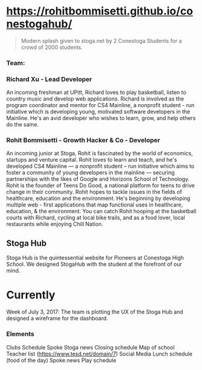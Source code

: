 # https://rohitbommisetti.github.io/conestogahub/
> Modern splash given to stoga.net by 2 Conestoga Students for a crowd of 2000 students.
### Team:
### Richard Xu - Lead Developer

An incoming freshman at UPitt, Richard loves to play basketball, listen to country music and develop web applications. 
Richard is involved as the program coordinator and mentor for CS4 Mainline, a nonprofit student - run initiative which is developing young, motivated software developers in the Mainline. 
He's an avid developer who wishes to learn, grow, and help others do the same.

### Rohit Bommisetti - Growth Hacker & Co - Developer
An incoming junior at Stoga, Rohit is fascinated by the world of economics, startups and venture capital. Rohit loves to learn and teach, and he's developed CS4 Mainline –– a nonprofit student – run initiative which aims to foster a community of young developers in the mainline –– securing partnerships with the likes of Google and Horizons School of Technology. 
Rohit is the founder of Teens Do Good, a national platform for teens to drive change in their community. 
Rohit hopes to tackle issues in the fields of healthcare, education and the environment. He's beginning by developing multiple web - first applications that map functional uses in healthcare, education, & the environment. 
You can catch Rohit hooping at the basketball courts with Richard, cycling at local bike trails, and as a food lover, local restaurants while enjoying Chill Nation. 

## Stoga Hub
Stoga Hub is the quintessential website for Pioneers at Conestoga High School. We designed StogaHub with the student at the forefront of our mind. 

# Currently
Week of July 3, 2017: The team is plotting the UX of the Stoga Hub and designed a wireframe for the dashboard. 

### Elements
Clubs
Schedule
Spoke
Stoga news
Closing schedule
Map of school
Teacher list (https://www.tesd.net/domain/7)
Social Media
Lunch schedule (food of the day)
Spoke.news
Play schedule

